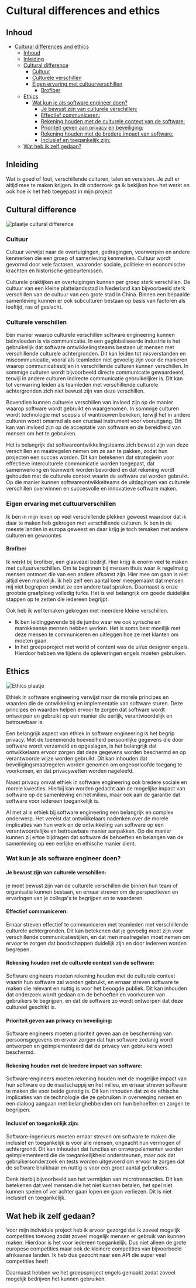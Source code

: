 # Cultural differences and ethics

## Inhoud

- [Cultural differences and ethics](#cultural-differences-and-ethics)
  - [Inhoud](#inhoud)
  - [Inleiding](#inleiding)
  - [Cultural difference](#cultural-difference)
    - [Cultuur](#cultuur)
    - [Culturele verschillen](#culturele-verschillen)
    - [Eigen ervaring met cultuurverschillen](#eigen-ervaring-met-cultuurverschillen)
      - [Brofiber](#brofiber)
  - [Ethics](#ethics)
    - [Wat kun je als software engineer doen?](#wat-kun-je-als-software-engineer-doen)
      - [Je bewust zijn van culturele verschillen:](#je-bewust-zijn-van-culturele-verschillen)
      - [Effectief communiceren:](#effectief-communiceren)
      - [Rekening houden met de culturele context van de software:](#rekening-houden-met-de-culturele-context-van-de-software)
      - [Prioriteit geven aan privacy en beveiliging:](#prioriteit-geven-aan-privacy-en-beveiliging)
      - [Rekening houden met de bredere impact van software:](#rekening-houden-met-de-bredere-impact-van-software)
      - [Inclusief en toegankelijk zijn:](#inclusief-en-toegankelijk-zijn)
  - [Wat heb ik zelf gedaan?](#wat-heb-ik-zelf-gedaan)

## Inleiding

Wat is goed of fout, verschillende culturen, talen en vereisten. Je zult er altijd mee te maken krijgen. In dit onderzoek ga ik bekijken hoe het werkt en ook hoe ik het heb toegepast in mijn project

## Cultural difference

![plaatje cultural difference](https://i.pinimg.com/236x/3a/c1/6d/3ac16d0d2742b188eb6e87459d04e5d2--cat-tails-funny-jokes.jpg)

### Cultuur

Cultuur verwijst naar de overtuigingen, gedragingen, voorwerpen en andere kenmerken die een groep of samenleving kenmerken. Cultuur wordt gevormd door vele factoren, waaronder sociale, politieke en economische krachten en historische gebeurtenissen.

Culturele praktijken en overtuigingen kunnen per groep sterk verschillen. De cultuur van een kleine plattelandsstad in Nederland kan bijvoorbeeld sterk verschillen van de cultuur van een grote stad in China. Binnen een bepaalde samenleving kunnen er ook subculturen bestaan op basis van factoren als leeftijd, ras of geslacht.

### Culturele verschillen

Eén manier waarop culturele verschillen software engineering kunnen beïnvloeden is via communicatie. In een geglobaliseerde industrie is het gebruikelijk dat software ontwikkelingsteams bestaan uit mensen met verschillende culturele achtergronden. Dit kan leiden tot misverstanden en miscommunicatie, vooral als teamleden niet gevoelig zijn voor de manieren waarop communicatiestijlen in verschillende culturen kunnen verschillen. In sommige culturen wordt bijvoorbeeld directe communicatie gewaardeerd, terwijl in andere culturen indirecte communicatie gebruikelijker is. Dit kan tot verwarring leiden als teamleden met verschillende culturele achtergronden zich niet bewust zijn van deze verschillen.

Bovendien kunnen culturele verschillen van invloed zijn op de manier waarop software wordt gebruikt en waargenomen. In sommige culturen wordt technologie met scepsis of wantrouwen bekeken, terwijl het in andere culturen wordt omarmd als een cruciaal instrument voor vooruitgang. Dit kan van invloed zijn op de acceptatie van software en de bereidheid van mensen om het te gebruiken.

Het is belangrijk dat softwareontwikkelingsteams zich bewust zijn van deze verschillen en maatregelen nemen om ze aan te pakken, zodat hun projecten een succes worden. Dit kan betekenen dat strategieën voor effectieve interculturele communicatie worden toegepast, dat samenwerking en teamwerk worden bevorderd en dat rekening wordt gehouden met de culturele context waarin de software zal worden gebruikt. Op die manier kunnen softwareontwikkelteams de uitdagingen van culturele verschillen overwinnen en succesvolle en innovatieve software maken.

### Eigen ervaring met cultuurverschillen

Ik ben in mijn leven op veel verschillende plekken geweest waardoor dat ik daar te maken heb gekregen met verschillende culturen. Ik ben in de meeste landen in europa geweest en daar krijg je toch temaken met andere culturen en gewoontes

#### Brofiber

Ik werkt bij brofiber, een glasvezel bedrijf. Hier krijg ik enorm veel te maken met cultuurverschillen. Om te beginnen bij mensen thuis waar ik regelmatig mensen ontmoet die van een andere afkomst zijn. Hier mee om gaan is niet altijd even makkelijk. Ik heb zelf een aantal keer meegemaakt dat mensen mij niet begrepen omdat ze een andere taal spraken. Daarnaast is onze grootste graafploeg volledig turks. Het is wel belangrijk om goede duidelijke stappen op te zetten die iedereen begrijpt.

Ook heb ik wel temaken gekregen met meerdere kleine verschillen.

- Ik ben leidinggevende bij de jumbo waar we ook syrische en marokkaanse mensen hebben werken. Het is soms best moeilijk met deze mensen te communiceren en uitleggen hoe ze met klanten om moeten gaan.
- In het groepsproject met world of content was de ui/ux designer engels. Hierdoor hebben we tijdens de opleveringen engels moeten gebruiken.

## Ethics

![Ethics plaatje](https://www.radicalcompliance.com/wp-content/uploads/2018/04/meme-ethics.jpg)

Ethiek in software engineering verwijst naar de morele principes en waarden die de ontwikkeling en implementatie van software sturen. Deze principes en waarden helpen ervoor te zorgen dat software wordt ontworpen en gebruikt op een manier die eerlijk, verantwoordelijk en betrouwbaar is.

Een belangrijk aspect van ethiek in software engineering is het begrip privacy. Met de toenemende hoeveelheid persoonlijke gegevens die door software wordt verzameld en opgeslagen, is het belangrijk dat ontwikkelaars ervoor zorgen dat deze gegevens worden beschermd en op verantwoorde wijze worden gebruikt. Dit kan inhouden dat beveiligingsmaatregelen worden genomen om ongeoorloofde toegang te voorkomen, en dat privacywetten worden nageleefd.

Naast privacy omvat ethiek in software engineering ook bredere sociale en morele kwesties. Hierbij kan worden gedacht aan de mogelijke impact van software op de samenleving en het milieu, maar ook aan de garantie dat software voor iedereen toegankelijk is.

Al met al is ethiek bij software engineering een belangrijk en complex onderwerp. Het vereist dat ontwikkelaars nadenken over de morele implicaties van hun werk en de ontwikkeling van software op een verantwoordelijke en betrouwbare manier aanpakken. Op die manier kunnen zij ertoe bijdragen dat software de behoeften en belangen van de samenleving op een eerlijke en ethische manier dient.

### Wat kun je als software engineer doen?

#### Je bewust zijn van culturele verschillen:

je moet bewust zijn van de culturele verschillen die binnen hun team of organisatie kunnen bestaan, en ernaar streven om de perspectieven en ervaringen van je collega's te begrijpen en te waarderen.

#### Effectief communiceren:

Ernaar streven effectief te communiceren met teamleden met verschillende culturele achtergronden. Dit kan betekenen dat je gevoelig moet zijn voor verschillende communicatiestijlen, en dat men maatregelen moet nemen om ervoor te zorgen dat boodschappen duidelijk zijn en door iedereen worden begrepen.

#### Rekening houden met de culturele context van de software:

Software engineers moeten rekening houden met de culturele context waarin hun software zal worden gebruikt, en ernaar streven software te maken die relevant en nuttig is voor het beoogde publiek. Dit kan inhouden dat onderzoek wordt gedaan om de behoeften en voorkeuren van gebruikers te begrijpen, en dat de software zo wordt ontworpen dat deze cultureel geschikt is.

#### Prioriteit geven aan privacy en beveiliging:

Software engineers moeten prioriteit geven aan de bescherming van persoonsgegevens en ervoor zorgen dat hun software zodanig wordt ontworpen en geïmplementeerd dat de privacy van gebruikers wordt beschermd.

#### Rekening houden met de bredere impact van software:

Software-engineers moeten rekening houden met de mogelijke impact van hun software op de maatschappij en het milieu, en ernaar streven software te maken die voor beide gunstig is. Dit kan inhouden dat ze de ethische implicaties van de technologie die ze gebruiken in overweging nemen en een dialoog aangaan met belanghebbenden om hun behoeften en zorgen te begrijpen.

#### Inclusief en toegankelijk zijn:

Software-ingenieurs moeten ernaar streven om software te maken die inclusief en toegankelijk is voor alle mensen, ongeacht hun vermogen of achtergrond. Dit kan inhouden dat functies en ontwerpelementen worden geïmplementeerd die de toegankelijkheid ondersteunen, maar ook dat gebruikersonderzoek en tests worden uitgevoerd om ervoor te zorgen dat de software bruikbaar en nuttig is voor een groot aantal gebruikers.

Denk hierbij bijvoorbeeld aan het vermijden van microtransacties. Dit kan betekenen dat veel mensen die het niet kunnen betalen, het spel niet kunnen spelen of ver achter gaan lopen en gaan verliezen. Dit is niet inclusief en toegankelijk.

## Wat heb ik zelf gedaan?

Voor mijn individule project heb ik ervoor gezorgd dat ik zoveel mogelijk competities toevoeg zodat zoveel mogelijk mensen er gebruik van kunnen maken. Hierdoor is het voor iedereen toegankelijk. Dus niet alleen de grote europese competities maar ook de kleinere competities van bijvoorbeeld afrikaanse landen. Ik heb dus gezocht naar een API die super veel competities heeft

Daarnaast hebben we het groepsproject engels gemaakt zodat zoveel mogelijk bedrijven het kunnen gebruiken.
